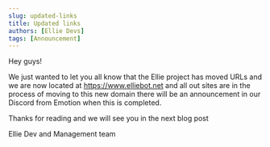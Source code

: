 ```yaml
---
slug: updated-links
title: Updated links
authors: [Ellie Devs]
tags: [Announcement]
---
```


Hey guys!

We just wanted to let you all know that the Ellie project has moved URLs and we are now located at https://www.elliebot.net and all out sites are in the process of moving to this new domain there will be an announcement in our Discord from Emotion when this is completed.

Thanks for reading and we will see you in the next blog post

Ellie Dev and Management team